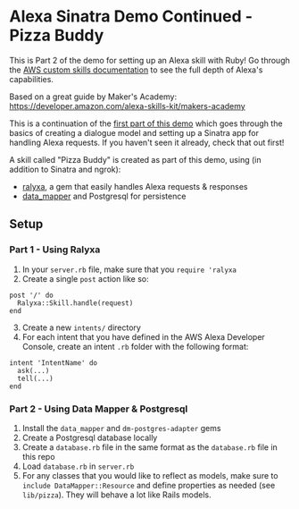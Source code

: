 # Alexa Sinatra Demo Continued - Pizza Buddy

This is Part 2 of the demo for setting up an Alexa skill with Ruby! Go through the [AWS custom skills documentation](https://developer.amazon.com/docs/custom-skills/understanding-custom-skills.html) to see the full depth of Alexa's capabilities.

Based on a great guide by Maker's Academy: https://developer.amazon.com/alexa-skills-kit/makers-academy

This is a continuation of the [first part of this demo](https://github.com/domarp-j/alexa-number-facts) which goes through the basics of creating a dialogue model and setting up a Sinatra app for handling Alexa requests. If you haven't seen it already, check that out first!

A skill called "Pizza Buddy" is created as part of this demo, using (in addition to Sinatra and ngrok):
- [ralyxa](https://github.com/sjmog/ralyxa), a gem that easily handles Alexa requests & responses
- [data_mapper](https://github.com/datamapper/data_mapper) and Postgresql for persistence

## Setup

### Part 1 - Using Ralyxa

1. In your `server.rb` file, make sure that you `require 'ralyxa`
2. Create a single `post` action like so:
```
post '/' do
  Ralyxa::Skill.handle(request)
end
```
3. Create a new `intents/` directory
4. For each intent that you have defined in the AWS Alexa Developer Console, create an intent `.rb` folder with the following format:
```
intent 'IntentName' do
  ask(...)
  tell(...)
end
```

### Part 2 - Using Data Mapper & Postgresql

1. Install the `data_mapper` and `dm-postgres-adapter` gems
2. Create a Postgresql database locally
3. Create a `database.rb` file in the same format as the `database.rb` file in this repo
4. Load `database.rb` in `server.rb`
5. For any classes that you would like to reflect as models, make sure to `include DataMapper::Resource` and define properties as needed (see `lib/pizza`). They will behave a lot like Rails models.

